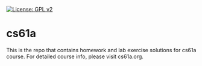 [![License: GPL v2](https://img.shields.io/badge/License-GPL_v2-blue.svg)](https://www.gnu.org/licenses/old-licenses/gpl-2.0.en.html)
# cs61a
This is the repo that contains homework and lab exercise solutions for cs61a course.
For detailed course info, please visit cs61a.org.
